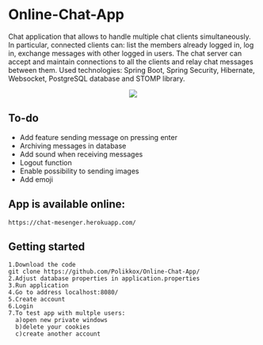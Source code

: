 # Online-Chat-App
Chat	application	that	allows	to	handle	multiple	chat	clients	simultaneously.	In	particular,
connected	clients	can:	list	the	members	already	logged	in,	log	in,	exchange	messages	with	other	logged	in	users.
The	chat	server	can	accept	and	maintain	connections	to	all	the	clients	and	relay	chat	messages	between	them.
Used	technologies:	Spring	Boot,	Spring	Security,	Hibernate,	Websocket,	PostgreSQL	database	and	STOMP
library.

<p align="center">
    <img src="https://i.imgur.com/YuNF5Ns.png">
  </a>

## To-do
- Add feature sending message on pressing enter 
- Archiving messages in database
- Add sound when receiving messages
- Logout function
- Enable possibility to sending images
- Add emoji

## App is available online:
    https://chat-mesenger.herokuapp.com/
    
## Getting started

    1.Download the code
    git clone https://github.com/Polikkox/Online-Chat-App/
    2.Adjust database properties in application.properties
    3.Run application
    4.Go to address localhost:8080/
    5.Create account
    6.Login 
    7.To test app with multple users:
      a)open new private windows
      b)delete your cookies
      c)create another account
      
